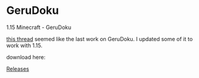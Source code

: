 # GeruDoku
1.15 Minecraft - GeruDoku

[this thread](https://www.minecraftforum.net/forums/mapping-and-modding-java-edition/resource-packs/2895569-gerudoku-legacy-thread-1-14-coming-soon-32x) seemed like the last work on GeruDoku. I updated some of it to work with 1.15.

download here:

[Releases](https://github.com/Syberiyxx/gerudoku/releases/)
